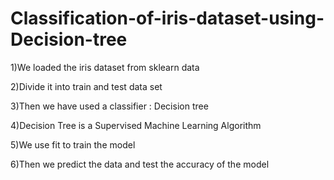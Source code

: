 # Classification-of-iris-dataset-using-Decision-tree

1)We loaded the iris dataset from sklearn data

2)Divide it into train and test data set

3)Then we have used a classifier : Decision tree

4)Decision Tree is a Supervised Machine Learning Algorithm

5)We use fit to train the model

6)Then we predict the data and test the accuracy of the model
